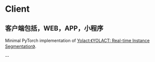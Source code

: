 # Client
## 客户端包括，WEB，APP，小程序










Minimal PyTorch implementation of [Yolact:《YOLACT: Real-time Instance Segmentation》](https://arxiv.org/abs/1904.02689).  
















































--
